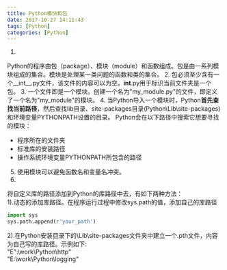 ```yaml
---
title: Python模块和包
date: 2017-10-27 14:11:43
tags: [Python]
categories: [Python]
---
```


1.
Python的程序由包（package）、模块（module）和函数组成。包是由一系列模块组成的集合。模块是处理某一类问题的函数和类的集合。
2.
包必须至少含有一个__int__.py文件，该文件的内容可以为空。__int__.py用于标识当前文件夹是一个包。
3.
一个文件即是一个模块。创建一个名为"my_module.py"的文件，即定义了一个名为"my_module"的模块。
4.
当Python导入一个模块时，Python**首先查找当前路径**，然后查找lib目录、site-packages目录(Python\Lib\site-packages)和环境变量PYTHONPATH设置的目录。
Python会在以下路径中搜索它想要寻找的模块：
+ 程序所在的文件夹
+ 标准库的安装路径
+ 操作系统环境变量PYTHONPATH所包含的路径
5. 使用模块可以避免函数名和变量名冲突。
6.
将自定义库的路径添加到Python的库路径中去，有如下两种方法：  
1).动态的添加库路径。在程序运行过程中修改sys.path的值，添加自己的库路径  
```python
import sys
sys.path.append(r'your_path') 
```
2).在Python安装目录下的\Lib\site-packages文件夹中建立一个.pth文件，内容为自己写的库路径。示例如下:  
"E":\\work\\Python\\http"  
"E:\\work\\Python\\logging"  






